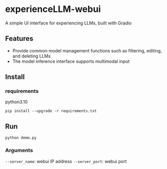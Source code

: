 # experienceLLM-webui
A simple UI interface for experiencing LLMs, built with Gradio

## Features

- Provide common model management functions such as filtering, editing, and deleting LLMs
- The model inference interface supports multimodal input

## Install

### requirements

python3.10

```shell
pip install --upgrade -r requirements.txt
```

## Run

```shell
python demo.py
```

### Arguments

`--server_name`: webui IP address
`--server_port`: webui port

